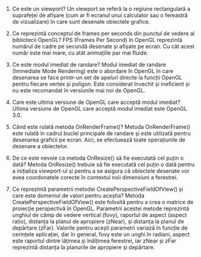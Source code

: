 ﻿1. Ce este un viewport?
Un viewport se referă la o regiune rectangulară a suprafeței de afișare (cum ar fi ecranul unui calculator sau o fereastră de vizualizare) în care
sunt desenate obiectele grafice.

2. Ce reprezintă conceptul de frames per seconds din punctul de vedere al bibliotecii OpenGL?
FPS (Frames Per Second) în OpenGL reprezintă numărul de cadre pe secundă desenate și afișate pe ecran. 
Cu cât acest număr este mai mare, cu atât animațiile par mai fluide.

3. Ce este modul imediat de randare?
Modul imediat de randare (Immediate Mode Rendering) este o abordare în OpenGL în care desenarea se face printr-un set de apeluri directe la funcții OpenGL pentru fiecare vertex și poligon.
Este considerat învechit și ineficient și nu este recomandat în versiunile mai noi de OpenGL.

4. Care este ultima versiune de OpenGL care acceptă modul imediat?
Ultima versiune de OpenGL care acceptă modul imediat este OpenGL 3.0.

5. Când este rulată metoda OnRenderFrame()?
Metoda OnRenderFrame() este rulată în cadrul buclei principale de randare și este utilizată pentru desenarea graficii pe ecran.
Aici, se efectuează toate operațiunile de desenare a obiectelor.

6. De ce este nevoie ca metoda OnResize() să fie executată cel puțin o dată?
Metoda OnResize() trebuie să fie executată cel puțin o dată pentru a inițializa viewport-ul și pentru a se asigura că obiectele desenate vor avea coordonatele corecte în contextul noii dimensiuni a ferestrei.

7. Ce reprezintă parametrii metodei CreatePerspectiveFieldOfView() și care este domeniul de valori pentru aceștia?
Metoda CreatePerspectiveFieldOfView() este folosită pentru a crea o matrice de proiecție perspectivă în OpenGL. 
Parametrii acestei metode reprezintă unghiul de câmp de vedere vertical (fovy), raportul de aspect (aspect ratio), distanța la planul de apropiere (zNear), și distanța la planul de depărtare (zFar).
Valorile pentru acești parametri variază în funcție de cerințele aplicației, dar în general, fovy este un unghi în radiani, aspect este raportul dintre lățimea și înălțimea ferestrei, iar zNear și zFar reprezintă distanța la planurile de apropiere și depărtare.
